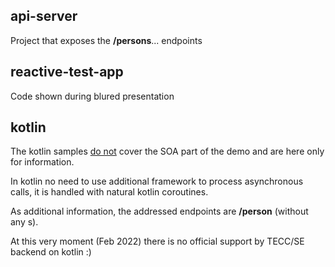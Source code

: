 ## api-server

Project that exposes the **/persons**... endpoints

## reactive-test-app

Code shown during blured presentation

## kotlin

The kotlin samples <u>do not</u> cover the SOA part of the demo and are here only for information. 

In kotlin no need to use additional framework to process asynchronous calls, it is handled with natural kotlin coroutines. 

As additional information, the addressed endpoints are **/person** (without any s).

At this very moment (Feb 2022) there is no official support by TECC/SE backend on kotlin :)
